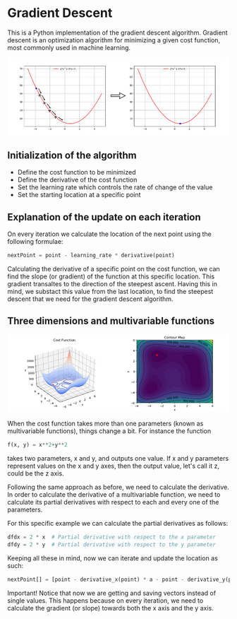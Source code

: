 # Gradient Descent

This is a Python implementation of the gradient descent algorithm. Gradient descent is an optimization algorithm for minimizing a given cost function, most commonly used in machine learning.

![gradient_descent](/images/gradient_descent.png)

## Initialization of the algorithm

* Define the cost function to be minimized
* Define the derivative of the cost function
* Set the learning rate which controls the rate of change of the value
* Set the starting location at a specific point

## Explanation of the update on each iteration

On every iteration we calculate the location of the next point using the following formulae:

```Python
nextPoint = point - learning_rate * derivative(point)
```

Calculating the derivative of a specific point on the cost function, we can find the slope (or gradient) of the function at this specific location. This gradient transaltes to the direction of the steepest ascent. Having this in mind, we substact this value from the last location, to find the steepest descent that we need for the gradient descent algorithm.

## Three dimensions and multivariable functions

![gradient_descent_3D](/images/gradient_descent_3D.png)

When the cost function takes more than one parameters (known as multivariable functions), things change a bit. For instance the function

```Python
f(x, y) = x**2+y**2
```

takes two parameters, x and y, and outputs one value. If x and y parameters represent values on the x and y axes, then the output value, let's call it z, could be the z axis.

Following the same approach as before, we need to calculate the derivative. In order to calculate the derivative of a multivariable function, we need to calculate its partial derivatives with respect to each and every one of the parameters.

For this specific example we can calculate the partial derivatives as follows:

```Python
dfdx = 2 * x  # Partial derivative with respect to the x parameter
dfdy = 2 * y  # Partial derivative with respect to the y parameter
```

Keeping all these in mind, now we can iterate and update the location as such:

```Python
nextPoint[] = [point - derivative_x(point) * a - point - derivative_y(point) * a]
```

Important! Notice that now we are getting and saving vectors instead of single values. This happens because on every iteration, we need to calculate the gradient (or slope) towards both the x axis and the y axis.
